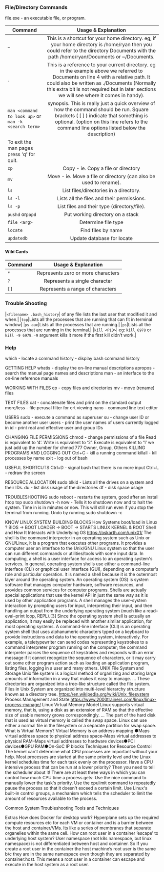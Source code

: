 
### File/Directory Commands


file.exe - an executable file, or program.

| Command       | Usage & Explanation  |
| ------------- |:-------------:|
| `~` | This is a shortcut for your home directory. eg, if your home directory is /home/ryan then you could refer to the directory Documents with the path /home/ryan/Documents or ~/Documents. |
| `.`| This is a reference to your current directory. eg in the example above we referred to Documents on line 4 with a relative path. It could also be written as ./Documents (Normally this extra bit is not required but in later sections we will see where it comes in handy).      |`..`| This is a reference to the parent directory. You can use this several times in a path to keep going up the hierarchy. eg if you were in the path /home/ryan you could run the command ls ../../ and this would do a listing of the root directory.|
|`man <command to look up>` or `man -k <search term>`|synopsis. This is really just a quick overview of how the command should be run. Square brackets ( [ ] ) indicate that something is optional. (option on this line refers to the command line options listed below the description)
To exit the man pages press 'q' for quit.|
|`cp`| Copy - ie. Copy a file or directory|
|`mv`| Move - ie. Move a file or directory (can also be used to rename).|
|`ls`| List files/directories in a directory.|
|`ls -l`| Lists all the files and their permissions.|
|`ls -p`| List files and their type (directory/file).|
|`pushd` or`popd`| Put working directory on a stack|
|`file <arg>`| Determine file type|
|`locate`| Find files by name|
|`updatedb`| Update database for locate|

#### Wild Cards
| Command       | Usage & Explanation  |
| ------------- |:-------------:|
|`*` |Represents zero or more characters|
|`?` |Represents a single character|
|`[]`|Represents a range of characters|

### Trouble Shooting
|`<filename> .bash_history`| of any file lists the last user that modified it and when.|
|`top`|Lists all the processes that are running that can fit in terminal window|
|`ps aux`|Lists all the processes that are running.|
|`ps`|Lists all the processes that are running in the terminal.|
|`kill <PID>`| eg: `kill 6978` or  `kill -9 6978`. `-9` argument kills it more if the first kill didn’t work.|

### Help
which - locate a command 
history - display bash command history

 GETTING HELP 
whatis - display the on-line manual descriptions 
apropos - search the manual page names and descriptions
man - an interface to the on-line reference manuals 

WORKING WITH FILES
cp - copy files and directories
mv - move (rename) files

TEXT FILES
cat - concatenate files and print on the standard output 
more/less - file perusal filter for crt viewing 
nano - command line text editor 

USERS 
sudo - execute a command as superuser 
su - change user ID or become another user 
users - print the user names of users currently logged in 
id - print real and effective user and group IDs 

CHANGING FILE PERMISSIONS 
chmod - change permissions of a file 
Read is equivalent to ‘4’.
Write is equivalent to ‘2’.
Execute is equivalent to ‘1’
we just add up the number for chmod 777
Owner, Group, Others
KILLING PROGRAMS AND LOGGING OUT 
Ctrl+C - kill a running command 
killall - kill processes by name 
exit - log out of bash 

USEFUL SHORTCUTS 
Ctrl+D - signal bash that there is no more input 
Ctrl+L - redraw the screen 

RESOURCE ALLOCATION
sudo blkid - Lists all the drives on a system and their IDs.
du - list disk usage of the directories
df - disk space usage

TROUBLESHOOTING
sudo reboot - restarts the system, good after an install
htop
top
sudo shutdown -h now - Tells it to shutdown now and to halt the system. Time in is in minutes or now. This will still run even if you stop the terminal from running.
Undo by running sudo shutdown -c

KNOW LINUX SYSTEM BUILDING BLOCKS
How Systems boot/load in Linux
? BIOS → BOOT LOADER → BOOT → STARTS LINUX KERNEL & ROOT 
Shell and How It Interacts with Underlying OS
https://oskarth.com/unix01/
The shell is the command interpretor in an operating system such as Unix or GNU/Linux, it is a program that executes other programs. It provides a computer user an interface to the Unix/GNU Linux system so that the user can run different commands or utilities/tools with some input data.
In computing, a shell is a user interface for access to an operating system's services. In general, operating system shells use either a command-line interface (CLI) or graphical user interface (GUI), depending on a computer's role and particular operation. It is named a shell because it is the outermost layer around the operating system.
An operating system (OS) is system software that manages computer hardware, software resources, and provides common services for computer programs. 
Shells are actually special applications that use the kernel API in just the same way as it is used by other application programs. A shell manages the user–system interaction by prompting users for input, interpreting their input, and then handling an output from the underlying operating system (much like a read–eval–print loop, REPL).[3] Since the operating system shell is actually an application, it may easily be replaced with another similar application, for most operating systems. 
A command-line interface (CLI) is an operating system shell that uses alphanumeric characters typed on a keyboard to provide instructions and data to the operating system, interactively. For example, a teletypewriter can send codes representing keystrokes to a command interpreter program running on the computer; the command interpreter parses the sequence of keystrokes and responds with an error message if it cannot recognize the sequence of characters, or it may carry out some other program action such as loading an application program, listing files, logging in a user and many others. 
UNIX File System and Storage
Unix file system is a logical method of organizing and storing large amounts of information in a way that makes it easy to manage. ... These directories are organized into a tree-like structure called the file system. Files in Unix System are organized into multi-level hierarchy structure known as a directory tree.
https://en.wikipedia.org/wiki/Unix_filesystem
Process Management and State
https://www.2000trainers.com/linux/linux-process-manage/
Linux Virtual Memory Model
Linux supports virtual memory, that is, using a disk as an extension of RAM so that the effective size of usable memory grows correspondingly. ... The part of the hard disk that is used as virtual memory is called the swap space. Linux can use either a normal file in the filesystem or a separate partition for swap space.
What is Virtual Memory?
Virtual Memory is an address mapping ●Maps virtual address space to physical address space–Maps virtual addresses to physical RAM–Maps virtual addresses to hardware devices●PCI devices●GPU RAM●On-SoC IP blocks
Techniques for Resource Control
The kernel can't determine what CPU processes are important without your help.
Most processes are started at the same priority level and the Linux kernel schedules time for each task evenly on the processor. Have a CPU intensive process that can be run at a lower priority? Then you need to tell the scheduler about it!
There are at least three ways in which you can control how much CPU time a process gets:
Use the nice command to manually lower the task's priority.
Use the cpulimit command to repeatedly pause the process so that it doesn't exceed a certain limit.
Use Linux's built-in control groups, a mechanism which tells the scheduler to limit the amount of resources available to the process.

Common System Troubleshooting Tools and Techniques

Extras
How does Docker for desktop work?
Hyperplane sets up the required compute resources etc for each VM or container and is a barrier between the host and container/VMs. Its like a series of membranes that separate organelles within the same cell.
How can root user in a container ‘escape’ to underlying host system?
User namespace (not k8s namespace, but linux namespace) is not differentiated between host and container.
So If you create a root user in the container the host machine’s root user is the same b/c they are in the same namespace even though they are separated by container:host. This means a root user in a container can escape and execute in the host system as a root user.
